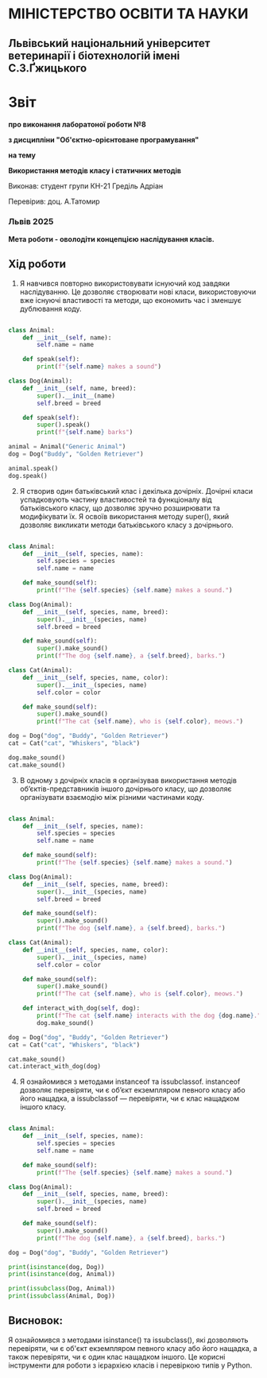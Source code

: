 # МІНІСТЕРСТВО ОСВІТИ ТА НАУКИ

## Львівський національний університет ветеринарії і біотехнологій імені С.З.Ґжицького

# Звіт

**про виконання лаборатоної роботи №8**

**з дисципліни "Об'єктно-орієнтоване програмування"**

**на тему** 

**Використання методів класу і статичних методів**

Виконав: студент групи КН-21 Греділь Адріан

Перевірив: доц. А.Татомир

### Львів 2025

**Мета роботи - оволодіти концепцією наслідування класів.**


## Хід роботи

 1. Я навчився повторно використовувати існуючий код завдяки наслідуванню. Це дозволяє створювати нові класи, використовуючи вже існуючі властивості та методи, що економить час і зменшує дублювання коду.

```py

class Animal:
    def __init__(self, name):
        self.name = name

    def speak(self):
        print(f"{self.name} makes a sound")

class Dog(Animal):
    def __init__(self, name, breed):
        super().__init__(name)
        self.breed = breed

    def speak(self):
        super().speak()
        print(f"{self.name} barks")

animal = Animal("Generic Animal")
dog = Dog("Buddy", "Golden Retriever")

animal.speak()
dog.speak()

```

2. Я створив один батьківський клас і декілька дочірніх. Дочірні класи успадковують частину властивостей та функціоналу від батьківського класу, що дозволяє зручно розширювати та модифікувати їх. Я освоїв використання методу super(), який дозволяє викликати методи батьківського класу з дочірнього.

```py

class Animal:
    def __init__(self, species, name):
        self.species = species
        self.name = name

    def make_sound(self):
        print(f"The {self.species} {self.name} makes a sound.")

class Dog(Animal):
    def __init__(self, species, name, breed):
        super().__init__(species, name)
        self.breed = breed

    def make_sound(self):
        super().make_sound()
        print(f"The dog {self.name}, a {self.breed}, barks.")

class Cat(Animal):
    def __init__(self, species, name, color):
        super().__init__(species, name)
        self.color = color

    def make_sound(self):
        super().make_sound()
        print(f"The cat {self.name}, who is {self.color}, meows.")

dog = Dog("dog", "Buddy", "Golden Retriever")
cat = Cat("cat", "Whiskers", "black")

dog.make_sound()
cat.make_sound()

```

3. В одному з дочірніх класів я організував використання методів об’єктів-представників іншого дочірнього класу, що дозволяє організувати взаємодію між різними частинами коду.

```py

class Animal:
    def __init__(self, species, name):
        self.species = species
        self.name = name

    def make_sound(self):
        print(f"The {self.species} {self.name} makes a sound.")

class Dog(Animal):
    def __init__(self, species, name, breed):
        super().__init__(species, name)
        self.breed = breed

    def make_sound(self):
        super().make_sound()
        print(f"The dog {self.name}, a {self.breed}, barks.")

class Cat(Animal):
    def __init__(self, species, name, color):
        super().__init__(species, name)
        self.color = color

    def make_sound(self):
        super().make_sound()
        print(f"The cat {self.name}, who is {self.color}, meows.")

    def interact_with_dog(self, dog):
        print(f"The cat {self.name} interacts with the dog {dog.name}.")
        dog.make_sound()

dog = Dog("dog", "Buddy", "Golden Retriever")
cat = Cat("cat", "Whiskers", "black")

cat.make_sound()
cat.interact_with_dog(dog)

```

4. Я ознайомився з методами instanceof та issubclassof. instanceof дозволяє перевіряти, чи є об’єкт екземпляром певного класу або його нащадка, а issubclassof — перевіряти, чи є клас нащадком іншого класу.

```py

class Animal:
    def __init__(self, species, name):
        self.species = species
        self.name = name

    def make_sound(self):
        print(f"The {self.species} {self.name} makes a sound.")

class Dog(Animal):
    def __init__(self, species, name, breed):
        super().__init__(species, name)
        self.breed = breed

    def make_sound(self):
        super().make_sound()
        print(f"The dog {self.name}, a {self.breed}, barks.")

dog = Dog("dog", "Buddy", "Golden Retriever")

print(isinstance(dog, Dog))
print(isinstance(dog, Animal))

print(issubclass(Dog, Animal))
print(issubclass(Animal, Dog))


```

## Висновок:

Я ознайомився з методами isinstance() та issubclass(), які дозволяють перевіряти, чи є об'єкт екземпляром певного класу або його нащадка, а також перевіряти, чи є один клас нащадком іншого. Це корисні інструменти для роботи з ієрархією класів і перевіркою типів у Python.

